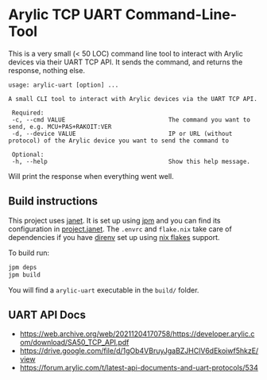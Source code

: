 # Arylic TCP UART Command-Line-Tool

This is a very small (< 50 LOC) command line tool to interact with Arylic devices via their UART TCP API. It sends the command, and returns the response, nothing else.

```
usage: arylic-uart [option] ... 

A small CLI tool to interact with Arylic devices via the UART TCP API.

 Required:
 -c, --cmd VALUE                             The command you want to send, e.g. MCU+PAS+RAKOIT:VER
 -d, --device VALUE                          IP or URL (without protocol) of the Arylic device you want to send the command to

 Optional:
 -h, --help                                  Show this help message.
```

Will print the response when everything went well.

## Build instructions

This project uses [janet](janet-lang.org/). It is set up using [jpm](https://github.com/janet-lang/jpm) and you can find its configuration in [project.janet](./project.janet). The `.envrc` and `flake.nix` take care of dependencies if you have [direnv](https://direnv.net/) set up using [nix flakes](https://github.com/nix-community/nix-direnv) support.

To build run:

``` bash
jpm deps
jpm build
```

You will find a `arylic-uart` executable in the `build/` folder.

## UART API Docs

- https://web.archive.org/web/20211204170758/https://developer.arylic.com/download/SA50_TCP_API.pdf
- https://drive.google.com/file/d/1gOb4VBruyJgaBZJHClV6dEkoiwf5hkzE/view
- https://forum.arylic.com/t/latest-api-documents-and-uart-protocols/534
